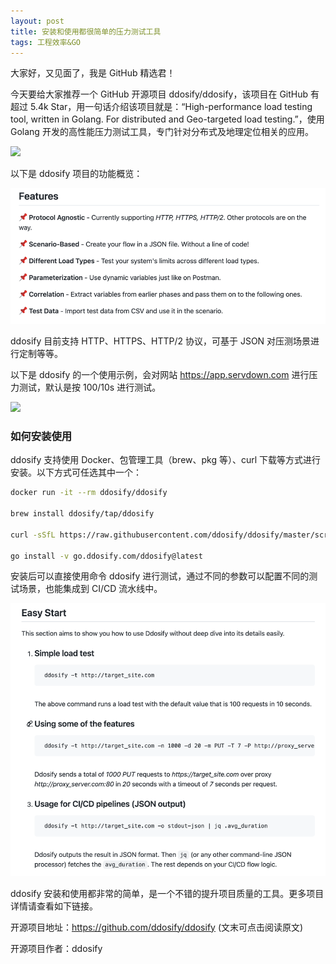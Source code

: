 ```yaml
---
layout: post
title: 安装和使用都很简单的压力测试工具
tags: 工程效率&GO
---
```


大家好，又见面了，我是 GitHub 精选君！

今天要给大家推荐一个 GitHub 开源项目 ddosify/ddosify，该项目在 GitHub 有超过 5.4k Star，用一句话介绍该项目就是：“High-performance load testing tool, written in Golang. For distributed and Geo-targeted load testing.”，使用 Golang 开发的高性能压力测试工具，专门针对分布式及地理定位相关的应用。

![](https://raw.githubusercontent.com/ddosify/ddosify/master/assets/ddosify-logo-wb.svg#gh-light-mode-only)

以下是 ddosify 项目的功能概览：

![image-20230127195420954](https://raw.githubusercontent.com/ZhuPeng/pic/master/images/compress_image-20230127195420954.png)

ddosify 目前支持 HTTP、HTTPS、HTTP/2 协议，可基于 JSON 对压测场景进行定制等等。

以下是 ddosify 的一个使用示例，会对网站 https://app.servdown.com 进行压力测试，默认是按 100/10s 进行测试。


![](https://raw.githubusercontent.com/ddosify/ddosify/master/assets/ddosify-quick-start.gif)

### 如何安装使用

ddosify 支持使用 Docker、包管理工具（brew、pkg 等）、curl 下载等方式进行安装。以下方式可任选其中一个：

```bash
docker run -it --rm ddosify/ddosify

brew install ddosify/tap/ddosify

curl -sSfL https://raw.githubusercontent.com/ddosify/ddosify/master/scripts/install.sh | sh

go install -v go.ddosify.com/ddosify@latest
```

安装后可以直接使用命令 ddosify 进行测试，通过不同的参数可以配置不同的测试场景，也能集成到 CI/CD 流水线中。

![image-20230127200240222](https://raw.githubusercontent.com/ZhuPeng/pic/master/images/compress_image-20230127200240222.png)


ddosify 安装和使用都非常的简单，是一个不错的提升项目质量的工具。更多项目详情请查看如下链接。

开源项目地址：https://github.com/ddosify/ddosify  (文末可点击阅读原文)

开源项目作者：ddosify


